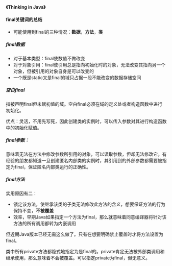 #### 《Thinking in Java》 

#### final关键词的总结

- 可能使用到final的三种情况：**数据**，**方法**，**类**

##### final数据

- 对于基本类型：final使数值不做改变
- 对于对象引用：final使引用总是指向初始化时的对象，无法改变其指向另一个对象，但被引用的对象自身是可以改变的
- 一个既是static又是final的域只占据一段不能改变的数据存储空间

##### 空白final

指被声明final但未赋初值的域。空白final必须在域的定义处或者构造函数中进行初始化。

优点：灵活，不用先写死，因此创建类的实例时，可以传入参数对其进行构造函数中的初始化赋值。

##### final参数：

意味着无法在方法中修改参数所引用的对象，可以读取参数，但却无法修改它。有经验的朋友都知道一旦创建匿名内部类的实例时，其引用到的外部参数都需要被指定为final，保证匿名内部类运行的正确性。

##### final方法

实用原因有二：

- 锁定该方法，使继承该类的子类无法修改此方法的含义，想要保证方法的行为保持不变，**不被覆盖**
- 效率，早期Java如果指定一个方法为final，那么就意味着同意编译器将针对该方法的所有调用都转为内嵌调用

但近期Java版本已经无需这么做了。只有在想要明确禁止覆盖时才将方法设置为final。

类中所有private方法都隐式地指定为是final的。private肯定无法被外部类调用和继承使用，那么意味着不会被覆盖。可以指定private为final，但无意义。




